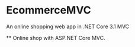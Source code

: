 # EcommerceMVC
An online shopping web app in .NET Core 3.1 MVC


** Online shop with ASP.NET Core MVC. 
